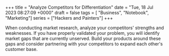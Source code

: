 +++ 
title = "Analyze Competitors for Differentiation"
date = "Tue, 18 Jul 2023 08:27:09 +0000"
draft = false
tags = [ "Business", "Notebook", "Marketing"]
series = ["Hackers and Painters"]
+++

When conducting market research, analyze your competitors' strengths and weaknesses. If you have properly validated your problem, you will identify market gaps that are currently unserved. Build your products around these gaps and consider partnering with your competitors to expand each other's customer base.